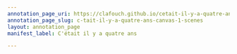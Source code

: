 ```yaml
---
annotation_page_uri: https://clafouch.github.io/cetait-il-y-a-quatre-ans/annotations/c-tait-il-y-a-quatre-ans-canvas-1-scenes.json
annotation_page_slug: c-tait-il-y-a-quatre-ans-canvas-1-scenes
layout: annotation_page
manifest_label: C'était il y a quatre ans

---
```

